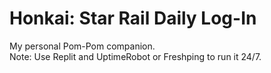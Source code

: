 # Honkai: Star Rail Daily Log-In

My personal Pom-Pom companion.
<br>
Note: Use Replit and UptimeRobot or Freshping to run it 24/7.

